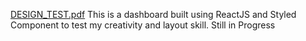 [DESIGN_TEST.pdf](https://github.com/mariamopeyemi/Dasboard-Test/files/7493094/DESIGN_TEST.pdf)
This is a dashboard built using ReactJS and Styled Component to test my creativity and layout skill.
Still in Progress
